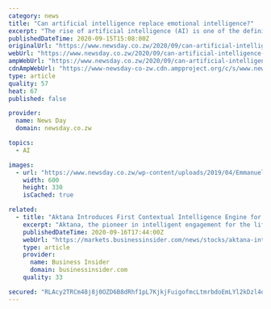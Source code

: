 ```yaml
---
category: news
title: "Can artificial intelligence replace emotional intelligence?"
excerpt: "The rise of artificial intelligence (AI) is one of the defining business opportunities for HR leaders today though the fear is if artificial intelligence (AI) is coming to displace all jobs. If organisations wish to remain competitive in today’s global economy,"
publishedDateTime: 2020-09-15T15:08:00Z
originalUrl: "https://www.newsday.co.zw/2020/09/can-artificial-intelligence-replace-emotional-intelligence/"
webUrl: "https://www.newsday.co.zw/2020/09/can-artificial-intelligence-replace-emotional-intelligence/"
ampWebUrl: "https://www.newsday.co.zw/2020/09/can-artificial-intelligence-replace-emotional-intelligence/amp/"
cdnAmpWebUrl: "https://www-newsday-co-zw.cdn.ampproject.org/c/s/www.newsday.co.zw/2020/09/can-artificial-intelligence-replace-emotional-intelligence/amp/"
type: article
quality: 57
heat: 67
published: false

provider:
  name: News Day
  domain: newsday.co.zw

topics:
  - AI

images:
  - url: "https://www.newsday.co.zw/wp-content/uploads/2019/04/Emmanuel-Zvada-new-P-600x330.gif"
    width: 600
    height: 330
    isCached: true

related:
  - title: "Aktana Introduces First Contextual Intelligence Engine for Life Sciences"
    excerpt: "Aktana, the pioneer in intelligent engagement for the life sciences industry, introduces its next-generation Contextual Intelligence Engine to optimize interactions with healthcare professionals (HCPs)."
    publishedDateTime: 2020-09-16T17:44:00Z
    webUrl: "https://markets.businessinsider.com/news/stocks/aktana-introduces-first-contextual-intelligence-engine-for-life-sciences-1029595941"
    type: article
    provider:
      name: Business Insider
      domain: businessinsider.com
    quality: 33

secured: "RLAcy2TRCm48j8j0OZD6B8dRhf1pL7KjkjFuigofmcLtmrbdoEmLYl2kDzl4doMvImIzN9gGHihms6nOKlDQ5/6mwLTH8xV54fFaQ8bqwRpSpjRZr3MIEJyGXvjfWeQUo6Ew3YIWEC1GYtyfqXYUqxao96NV3xcO+QGK4vuCSEkqrVYrpRuw9b/kp8J/mtKPfOit2cwRE69x5HDQzOhxhIHMKONNbH4Soiv/nfBJZFxKjpfYVPFblUymFvdd0Aa79xtK8RuI8LRxuWaVsYG591gt70bB7G8kMb8xbWV4Cwfz0icIAEUvLDzHqtceWaIcTWlgPh1sEqant8X+GUjsbemHYc/g0OzJMSzoUswXKMQ=;VWvb0kev9g4Qcw3sSPQT4w=="
---
```


